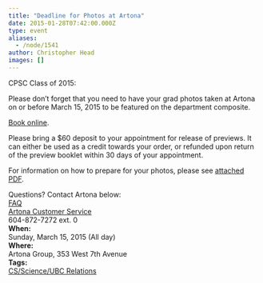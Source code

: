 ```yaml
---
title: "Deadline for Photos at Artona"
date: 2015-01-28T07:42:00.000Z
type: event
aliases:
  - /node/1541
author: Christopher Head
images: []
---
```


CPSC Class of 2015:

Please don’t forget that you need to have your grad photos taken at Artona on or before March 15, 2015 to be featured on the department composite.

[Book online](http://ubc-compsci.artona.timetrade.com/).

Please bring a $60 deposit to your appointment for release of previews. It can either be used as a credit towards your order, or refunded upon return of the preview booklet within 30 days of your appointment.

For information on how to prepare for your photos, please see [attached PDF](/files/2015-artona-info.pdf).

Questions? Contact Artona below: \
[FAQ](http://artonagroup.com/faq) \
[Artona Customer Service](mailto:csr@artonagroup.com) \
604-872-7272 ext. 0 \
**When:** \
Sunday, March 15, 2015 (All day) \
**Where:** \
Artona Group, 353 West 7th Avenue \
**Tags:** \
[CS/Science/UBC Relations](/taxonomy/term/1)

